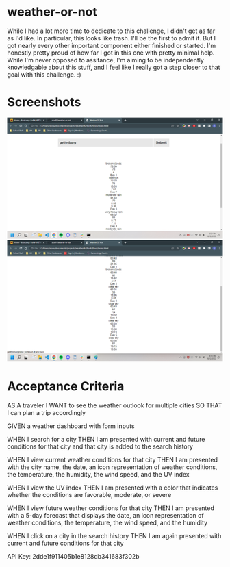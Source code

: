 # weather-or-not

While I had a lot more time to dedicate to this challenge, I didn't get as far as I'd like. In particular, this looks like trash. I'll be the first to admit it. But I got nearly every other important component either finished or started. I'm honestly pretty proud of how far I got in this one with pretty minimal help. While I'm never opposed to assitance, I'm aiming to be independently knowledgable about this stuff, and I feel like I really got a step closer to that goal with this challenge. :)

# Screenshots

![Screen1](https://github.com/xiov91/weather-or-not/blob/main/assets/images/screenshot1.png)
![Screen2](https://github.com/xiov91/weather-or-not/blob/main/assets/images/screenshot2.png)

# Acceptance Criteria
AS A traveler
I WANT to see the weather outlook for multiple cities
SO THAT I can plan a trip accordingly

GIVEN a weather dashboard with form inputs

WHEN I search for a city
THEN I am presented with current and future conditions for that city and that city is added to the search history

WHEN I view current weather conditions for that city
THEN I am presented with the city name, the date, an icon representation of weather conditions, the temperature, the humidity, the wind speed, and the UV index

WHEN I view the UV index
THEN I am presented with a color that indicates whether the conditions are favorable, moderate, or severe

WHEN I view future weather conditions for that city
THEN I am presented with a 5-day forecast that displays the date, an icon representation of weather conditions, the temperature, the wind speed, and the humidity

WHEN I click on a city in the search history
THEN I am again presented with current and future conditions for that city


API Key: 2dde1f911405b1e8128db341683f302b
